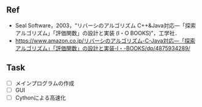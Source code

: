 ## Ref
- Seal Software，2003，“リバーシのアルゴリズム C++&Java対応―「探索アルゴリズム」「評価関数」の設計と実装 (I・O BOOKS)”，工学社．
- https://www.amazon.co.jp/リバーシのアルゴリズム-C-Java対応―「探索アルゴリズム」「評価関数」の設計と実装-I・-BOOKS/dp/4875934289/

## Task
- [ ] メインプログラムの作成
- [ ] GUI
- [ ] Cythonによる高速化